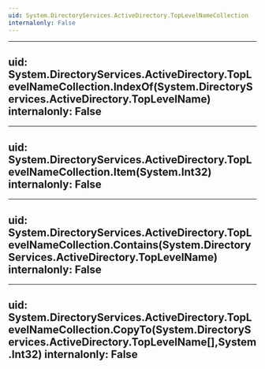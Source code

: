 ```yaml
---
uid: System.DirectoryServices.ActiveDirectory.TopLevelNameCollection
internalonly: False
---
```


---
uid: System.DirectoryServices.ActiveDirectory.TopLevelNameCollection.IndexOf(System.DirectoryServices.ActiveDirectory.TopLevelName)
internalonly: False
---

---
uid: System.DirectoryServices.ActiveDirectory.TopLevelNameCollection.Item(System.Int32)
internalonly: False
---

---
uid: System.DirectoryServices.ActiveDirectory.TopLevelNameCollection.Contains(System.DirectoryServices.ActiveDirectory.TopLevelName)
internalonly: False
---

---
uid: System.DirectoryServices.ActiveDirectory.TopLevelNameCollection.CopyTo(System.DirectoryServices.ActiveDirectory.TopLevelName[],System.Int32)
internalonly: False
---
